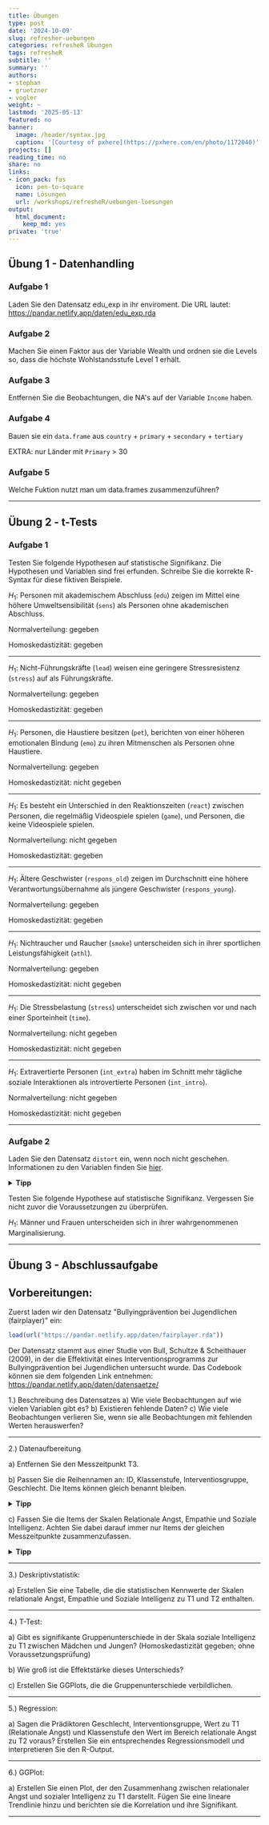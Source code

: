 ```yaml
---
title: Übungen
type: post
date: '2024-10-09'
slug: refresher-uebungen
categories: refresheR Übungen
tags: refresheR
subtitle: ''
summary: ''
authors:
- stephan
- gruetzner
- vogler
weight: ~
lastmod: '2025-05-13'
featured: no
banner:
  image: /header/syntax.jpg
  caption: '[Courtesy of pxhere](https://pxhere.com/en/photo/1172040)'
projects: []
reading_time: no
share: no
links:
- icon_pack: fas
  icon: pen-to-square
  name: Lösungen
  url: /workshops/refresheR/uebungen-loesungen
output:
  html_document:
    keep_md: yes
private: 'true'
---
```

  

## Übung 1 - Datenhandling 

### Aufgabe 1

Laden Sie den Datensatz edu_exp in ihr enviroment.
Die URL lautet: https://pandar.netlify.app/daten/edu_exp.rda


### Aufgabe 2

Machen Sie einen Faktor aus der Variable Wealth und ordnen sie die Levels so, dass die höchste Wohlstandsstufe Level 1 erhält.



### Aufgabe 3

Entfernen Sie die Beobachtungen, die NA's auf der Variable `Income` haben.



### Aufgabe 4

Bauen sie ein `data.frame` aus `country` + `primary` + `secondary` + `tertiary`

EXTRA: nur Länder mit `Primary` > 30



### Aufgabe 5

Welche Fuktion nutzt man um data.frames zusammenzuführen?



***

## Übung 2 - t-Tests

### Aufgabe 1

Testen Sie folgende Hypothesen auf statistische Signifikanz. Die Hypothesen und Variablen sind frei erfunden. Schreibe Sie die korrekte R-Syntax für diese fiktiven Beispiele.


$H_1$: Personen mit akademischem Abschluss (`edu`) zeigen im Mittel eine höhere Umweltsensibilität (`sens`) als Personen ohne akademischen Abschluss.

Normalverteilung: gegeben

Homoskedastizität: gegeben



***

$H_1$: Nicht-Führungskräfte (`lead`) weisen eine geringere Stressresistenz (`stress`) auf als Führungskräfte.

Normalverteilung: gegeben

Homoskedastizität: gegeben



***

$H_1$: Personen, die Haustiere besitzen (`pet`), berichten von einer höheren emotionalen Bindung (`emo`) zu ihren Mitmenschen als Personen ohne Haustiere.

Normalverteilung: gegeben

Homoskedastizität: nicht gegeben



***

$H_1$: Es besteht ein Unterschied in den Reaktionszeiten (`react`) zwischen Personen, die regelmäßig Videospiele spielen (`game`), und Personen, die keine Videospiele spielen.

Normalverteilung: nicht gegeben

Homoskedastizität: gegeben



***

$H_1$: Ältere Geschwister (`respons_old`) zeigen im Durchschnitt eine höhere Verantwortungsübernahme als jüngere Geschwister (`respons_young`).

Normalverteilung: gegeben

Homoskedastizität: gegeben



***

$H_1$: Nichtraucher und Raucher (`smoke`) unterscheiden sich in ihrer sportlichen Leistungsfähigkeit (`athl`).

Normalverteilung: gegeben

Homoskedastizität: nicht gegeben



***

$H_1$: Die Stressbelastung (`stress`) unterscheidet sich zwischen vor und nach einer Sporteinheit (`time`).

Normalverteilung: nicht gegeben

Homoskedastizität: nicht gegeben



***

$H_1$: Extravertierte Personen (`int_extra`) haben im Schnitt mehr tägliche soziale Interaktionen als introvertierte Personen (`int_intro`).

Normalverteilung: nicht gegeben

Homoskedastizität: nicht gegeben



***


### Aufgabe 2

Laden Sie den Datensatz `distort` ein, wenn noch nicht geschehen. Informationen zu den Variablen finden Sie [hier](/daten/datensaetze/#distorted-news).

<details>
  <summary>
  <b>Tipp</b>
  </summary>


```r
source("https://pandar.netlify.app/daten/Data_Processing_distort.R")
```
  
</details>  

Testen Sie folgende Hypothese auf statistische Signifikanz. Vergessen Sie nicht zuvor die Voraussetzungen zu überprüfen.

$H_1$: Männer und Frauen unterscheiden sich in ihrer wahrgenommenen Marginalisierung.



***


## Übung 3 - Abschlussaufgabe

## Vorbereitungen:
Zuerst laden wir den Datensatz "Bullyingprävention bei Jugendlichen (fairplayer)" ein:


```r
load(url("https://pandar.netlify.app/daten/fairplayer.rda"))
```
Der Datensatz stammt aus einer Studie von Bull, Schultze & Scheithauer (2009), in der die Effektivität eines Interventionsprogramms zur Bullyingprävention bei Jugendlichen untersucht wurde. Das Codebook können sie dem folgenden Link entnehmen: https://pandar.netlify.app/daten/datensaetze/

1.) Beschreibung des Datensatzes
a) Wie viele Beobachtungen auf wie vielen Variablen gibt es? 
b) Existieren fehlende Daten? 
c) Wie viele Beobachtungen verlieren Sie, wenn sie alle Beobachtungen mit fehlenden Werten herauswerfen? 



***

2.) Datenaufbereitung

a) Entfernen Sie den Messzeitpunkt T3.



b) Passen Sie die Reihennamen an: ID, Klassenstufe, Interventiosgruppe, Geschlecht. Die Items können gleich benannt bleiben.

<details>
  <summary>
  <b>Tipp</b>
  </summary>
  
  Befehl `colnames()`
  
</details>


c) Fassen Sie die Items der Skalen Relationale Angst, Empathie und Soziale Intelligenz. Achten Sie dabei darauf immer nur Items der gleichen Messzeitpunkte zusammenzufassen.

<details>
  <summary>
  <b>Tipp</b>
  </summary>
  
  Befehl `rowSums()`
  
</details>


***

3.) Deskriptivstatistik:

a) Erstellen Sie eine Tabelle, die die statistischen Kennwerte der Skalen relationale Angst, Empathie und Soziale Intelligenz zu T1 und T2 enthalten.


***

4.) T-Test:

a) Gibt es signifikante Gruppenunterschiede in der Skala soziale Intelligenz zu T1 zwischen Mädchen und Jungen? (Homoskedastizität gegeben; ohne Voraussetzungsprüfung)


b) Wie groß ist die Effektstärke dieses Unterschieds?


c) Erstellen Sie GGPlots, die die Gruppenunterschiede verbildlichen.


***

5.) Regression:

a) Sagen die Prädiktoren Geschlecht, Interventionsgruppe, Wert zu T1 (Relationale Angst) und Klassenstufe den Wert im Bereich relationale Angst zu T2 voraus? Erstellen Sie ein entsprechendes Regressionsmodell und interpretieren Sie den R-Output.


***

6.) GGPlot:

a) Erstellen Sie einen Plot, der den Zusammenhang zwischen relationaler Angst und sozialer Intelligenz zu T1 darstellt. Fügen Sie eine lineare Trendlinie hinzu und berichten sie die Korrelation und ihre Signifikant.


***
